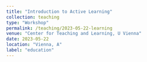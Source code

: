 ```yaml
---
title: "Introduction to Active Learning"
collection: teaching
type: "Workshop"
permalink: /teaching/2023-05-22-learning
venue: "Center for Teaching and Learning, U Vienna"
date: 2023-05-22
location: "Vienna, A"
label: "education"
---
```

